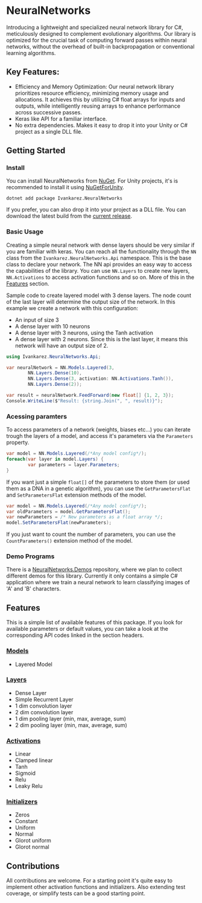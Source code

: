 # NeuralNetworks
Introducing a lightweight and specialized neural network library for C#, meticulously designed to complement evolutionary algorithms. Our library is optimized for the crucial task of computing forward passes within neural networks, without the overhead of built-in backpropagation or conventional learning algorithms.

## Key Features:
- Efficiency and Memory Optimization: Our neural network library prioritizes resource efficiency, minimizing memory usage and allocations. It achieves this by utilizing C# float arrays for inputs and outputs, while intelligently reusing arrays to enhance performance across successive passes.
- Keras like API for a familiar interface.
- No extra dependencies. Makes it easy to drop it into your Unity or C# project as a single DLL file.

## Getting Started
### Install
You can install NeuralNetworks from [NuGet](https://www.nuget.org/packages/Ivankarez.NeuralNetworks/). For Unity projects, it's is recommended to install it using [NuGetForUnity](https://github.com/GlitchEnzo/NuGetForUnity).
```shell
dotnet add package Ivankarez.NeuralNetworks
```
If you prefer, you can also drop it into your project as a DLL file. You can download the latest build from the [current release](https://github.com/ivankarez/NeuralNetworks/releases/latest).
### Basic Usage
Creating a simple neural network with dense layers should be very similar if you are familiar with keras. You can reach all the functionality through the `NN` class from the `Ivankarez.NeuralNetworks.Api` namespace. This is the base class to declare your network. The NN api provides an easy way to access the capabilities of the library. You can use `NN.Layers` to create new layers, `NN.Activations` to access activation functions and so on. More of this in the [Features](#features) section.

Sample code to create layered model with 3 dense layers. The node count of the last layer will determine the output size of the network. In this example we create a network with this configuration:
 - An input of size 3
 - A dense layer with 10 neurons
 - A dense layer with 3 neurons, using the Tanh activation
 - A dense layer with 2 neurons. Since this is the last layer, it means this network will have an output size of 2.
```C#
using Ivankarez.NeuralNetworks.Api;

var neuralNetwork = NN.Models.Layered(3,
        NN.Layers.Dense(10),
        NN.Layers.Dense(3, activation: NN.Activations.Tanh()),
        NN.Layers.Dense(2));

var result = neuralNetwork.FeedForward(new float[] {1, 2, 3});
Console.WriteLine($"Result: {string.Join(", ", result)}");
```

### Acessing paramters
To access parameters of a network (weights, biases etc...) you can iterate trough the layers of a model, and access it's parameters via the `Parameters` property.
```C#
var model = NN.Models.Layered(/*Any model config*/);
foreach(var layer in model.Layers) {
        var parameters = layer.Parameters;
}
```

If you want just a simple `float[]` of the parameters to store them (or used them as a DNA in a genetic algorithm), you can use the `GetParametersFlat` and `SetParametersFlat` extension methods of the model.
```C#
var model = NN.Models.Layered(/*Any model config*/);
var oldParameters = model.GetParametersFlat();
var newParameters = /* New parameters as a float array */;
model.SetParametersFlat(newParameters);
```

If you just want to count the number of parameters, you can use the `CountParameters()` extension method of the model.

### Demo Programs
There is a [NeuralNetworks.Demos](https://github.com/ivankarez/NeuralNetworks.Demos) repository, where we plan to collect different demos for this library. Currently it only contains a simple C# application where we train a neural network to learn classifying images of 'A' and 'B' characters.

## Features
This is a simple list of available features of this package. If you look for available parameters or default values, you can take a look at the corresponding API codes linked in the section headers.

### [Models](https://github.com/ivankarez/NeuralNetworks/blob/main/NeuralNetworks/Api/ModelsApi.cs)
- Layered Model

### [Layers](https://github.com/ivankarez/NeuralNetworks/blob/main/NeuralNetworks/Api/LayersApi.cs)
- Dense Layer
- Simple Recurrent Layer
- 1 dim convolution layer
- 2 dim convolution layer
- 1 dim pooling layer (min, max, average, sum)
- 2 dim pooling layer (min, max, average, sum)

### [Activations](https://github.com/ivankarez/NeuralNetworks/blob/main/NeuralNetworks/Api/ActivationsApi.cs)
- Linear
- Clamped linear
- Tanh
- Sigmoid
- Relu
- Leaky Relu

### [Initializers](https://github.com/ivankarez/NeuralNetworks/blob/main/NeuralNetworks/Api/InitializersApi.cs)
- Zeros
- Constant
- Uniform
- Normal
- Glorot uniform
- Glorot normal

## Contributions
All contributions are welcome. For a starting point it's quite easy to implement other activation functions and initializers. Also extending test coverage, or simplify tests can be a good starting point.
